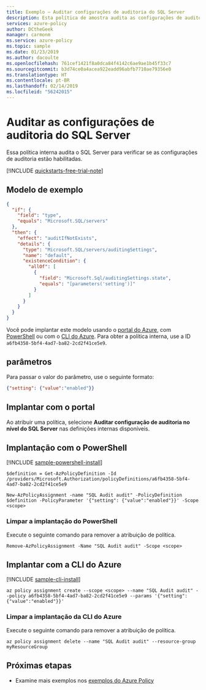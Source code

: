 ```yaml
---
title: Exemplo – Auditar configurações de auditoria do SQL Server
description: Esta política de amostra audita as configurações de auditoria do servidor SQL.
services: azure-policy
author: DCtheGeek
manager: carmonm
ms.service: azure-policy
ms.topic: sample
ms.date: 01/23/2019
ms.author: dacoulte
ms.openlocfilehash: 761cef1421f8a0dca84f4142c6ae9ae1b45f33c7
ms.sourcegitcommit: b3d74ce0a4acea922eadd96abfb7710ae79356e0
ms.translationtype: HT
ms.contentlocale: pt-BR
ms.lasthandoff: 02/14/2019
ms.locfileid: "56242015"
---
```

# <a name="audit-sql-server-audit-settings"></a>Auditar as configurações de auditoria do SQL Server

Essa política interna audita o SQL Server para verificar se as configurações de auditoria estão habilitadas.

[!INCLUDE [quickstarts-free-trial-note](../../../../includes/quickstarts-free-trial-note.md)]

## <a name="sample-template"></a>Modelo de exemplo

```json
{
  "if": {
    "field": "type",
    "equals": "Microsoft.SQL/servers"
  },
  "then": {
    "effect": "auditIfNotExists",
    "details": {
      "type": "Microsoft.SQL/servers/auditingSettings",
      "name": "default",
      "existenceCondition": {
        "allOf": [
          {
            "field": "Microsoft.Sql/auditingSettings.state",
            "equals": "[parameters('setting')]"
          }
        ]
      }
    }
  }
}
```

Você pode implantar este modelo usando o [portal do Azure](#deploy-with-the-portal), com [PowerShell](#deploy-with-powershell) ou com o [CLI do Azure](#deploy-with-azure-cli). Para obter a política interna, use a ID `a6fb4358-5bf4-4ad7-ba82-2cd2f41ce5e9`.

## <a name="parameters"></a>parâmetros

Para passar o valor do parâmetro, use o seguinte formato:

```json
{"setting": {"value":"enabled"}}
```

## <a name="deploy-with-the-portal"></a>Implantar com o portal

Ao atribuir uma política, selecione **Auditar configuração de auditoria no nível do SQL Server** nas definições internas disponíveis.

## <a name="deploy-with-powershell"></a>Implantação com o PowerShell

[!INCLUDE [sample-powershell-install](../../../../includes/sample-powershell-install-no-ssh-az.md)]

```azurepowershell-interactive
$definition = Get-AzPolicyDefinition -Id /providers/Microsoft.Authorization/policyDefinitions/a6fb4358-5bf4-4ad7-ba82-2cd2f41ce5e9

New-AzPolicyAssignment -name "SQL Audit audit" -PolicyDefinition $definition -PolicyParameter '{"setting": {"value":"enabled"}}' -Scope <scope>
```

### <a name="clean-up-powershell-deployment"></a>Limpar a implantação do PowerShell

Execute o seguinte comando para remover a atribuição de política.

```azurepowershell-interactive
Remove-AzPolicyAssignment -Name "SQL Audit audit" -Scope <scope>
```

## <a name="deploy-with-azure-cli"></a>Implantar com a CLI do Azure

[!INCLUDE [sample-cli-install](../../../../includes/sample-cli-install.md)]

```azurecli-interactive
az policy assignment create --scope <scope> --name "SQL Audit audit" --policy a6fb4358-5bf4-4ad7-ba82-2cd2f41ce5e9 --params '{"setting": {"value":"enabled"}}'
```

### <a name="clean-up-azure-cli-deployment"></a>Limpar a implantação da CLI do Azure

Execute o seguinte comando para remover a atribuição de política.

```azurecli-interactive
az policy assignment delete --name "SQL Audit audit" --resource-group myResourceGroup
```

## <a name="next-steps"></a>Próximas etapas

- Examine mais exemplos nos [exemplos do Azure Policy](index.md)
